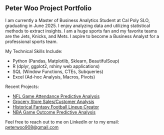 ## Peter Woo Project Portfolio

I am currently a Master of Business Analytics Student at Cal Poly SLO, graduating in June 2025. I enjoy analyzing data and utilizing statistical methods to extract insights. I am a huge sports fan and my favorite teams are the Jets, Knicks, and Mets. I aspire to become a Business Analyst for a professional sports team.

My Technical Skills Include:
- Python (Pandas, Matplotlib, Sklearn, BeautifulSoup)
- R (dplyr, ggplot2, rshiny web applications)
- SQL (Window Functions, CTEs, Subqueries)
- Excel (Ad-hoc Analysis, Macros, Pivots)

Recent Projects:
- [NFL Game Attendance Predictive Analysis](https://github.com/peterwoo908/NFL-Game-Attendance-Predictive-Analysis)
- [Grocery Store Sales/Customer Analysis](https://github.com/peterwoo908/Grocery-Store-Sales-Customer-Analysis/tree/main)
- [Historical Fantasy Football Lineup Creator](https://github.com/peterwoo908/Historical-Fantasy-Football-Lineup-Creator)
- [NBA Game Outcome Predictive Analysis](https://github.com/peterwoo908/NBA-Game-Outcome-Prediction/tree/main?tab=readme-ov-file)

Feel free to reach out to me on LinkedIn or to my email: peterwoo908@gmail.com

<!--
**peterwoo908/peterwoo908** is a ✨ _special_ ✨ repository because its `README.md` (this file) appears on your GitHub profile.

Here are some ideas to get you started:

- 🔭 I’m currently working on ...
- 🌱 I’m currently learning ...
- 👯 I’m looking to collaborate on ...
- 🤔 I’m looking for help with ...
- 💬 Ask me about ...
- 📫 How to reach me: ...
- 😄 Pronouns: ...
- ⚡ Fun fact: ...
-->
